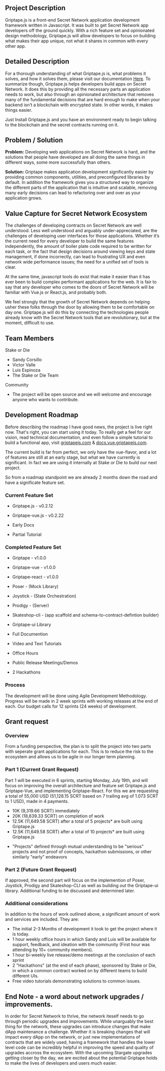 ## Project Description
Griptape.js is a front-end Secret Network application development framework written in Javascript. It was built to get Secret Network app developers off the ground quickly. With a rich feature set and opinionated design methodology, Griptape.js will allow developers to focus on building what makes their app unique, not what it shares in common with every other app.

## Detailed Description
For a thorough understanding of what Griptape.js is, what problems it solves, and how it solves them, please visit our documentation [Here](https://docs.vue.griptapejs.com). To summarize though, Griptape.js helps developers build apps on Secret Network. It does this by providing all the necessary parts an application needs to work, but also through an opinionated architecture that removes many of the fundamental decisions that are hard enough to make when your backend isn’t a blockchain with encrypted state. In other words, it makes things easier.

Just Install Griptape.js and you have an environment ready to begin talking to the blockchain and the secret contracts running on it.

## Problem / Solution
**Problem:** Developing web applications on Secret Network is hard, and the solutions that people have developed are all doing the same things in different ways, some more successfully than others.

**Solution:** Griptape makes application development significantly easier by providing common components, utilities, and preconfigured libraries by default. In addition the framework gives you a structured way to organize the different parts of the application that is intuitive and scalable, removing many early decisions can lead to refactoring over and over as your application grows.

## Value Capture for Secret Network Ecosystem
The challenges of developing contracts on Secret Network are well understood. Less well understood and arguably under-appreciated, are the challenges of developing user interfaces for those applications. Whether it’s the current need for every developer to build the same features independently, the amount of boiler plate code required to be written for each task, or the fact that design decisions around viewing keys and state management, if done incorrectly, can lead to frustrating UX and even network wide performance issues; the need for a unified set of tools is clear.

At the same time, javascript tools do exist that make it easier than it has ever been to build complex performant applications for the web. It is fair to say that any developer who comes to the doors of Secret Network will be familiar with Vue.js or React.js, and probably both.

We feel strongly that the growth of Secret Network depends on helping usher these folks through the door by allowing them to be comfortable on day one. Griptape.js will do this by connecting the technologies people already know with the Secret Network tools that are revolutionary, but at the moment, difficult to use.

## Team Members

Stake or Die
  - Sandy Corsillo
  - Victor Valle
  - Luis Espinoza
  - The Stake or Die Team

Community
  - The project will be open source and we will welcome and encourage anyone who wants to contribute.

## Development Roadmap

Before describing the roadmap I have good news, the project is live right now.
That's right, you can start using it today. To really get a feel for our vision, read technical documentation, and even follow a simple tutorial to build a functional app, visit [griptapejs.com](https://griptapejs.com) & [docs.vue.griptapejs.com](https://docs.vue.griptapejs.com).

The current build is far from perfect, we only have the vue-flavor, and a lot of features are still at an early stage, but what we have currently is significant. In fact we are using it internally at Stake or Die to build our next project.

So from a roadmap standpoint we are already 2 months down the road and have a significate feature set.

### Current Feature Set
- Griptape.js - v0.2.12
- Griptape-vue.js - v0.2.22

- Early Docs
- Partial Tutorial
### Completed Feature Set
- Griptape - v1.0.0
- Griptape-vue - v1.0.0
- Griptape-react - v1.0.0
- Poser - (Mock Library)
- Joystick - (State Orchestration)
- Prodigy - (Server)
- Skateshop-cli - (app scaffold and schema-to-contract-defintion builder)
- Griptape-ui Library

- Full Documention
- Video and Text Tutorials
- Office Hours
- Public Release Meetings/Demos
- 2 Hackathons
### Process
The development will be done using Agile Development Methodology. Progress will be made in 2 week sprints with working releases at the end of each. Our budget calls for 12 sprints (24 weeks) of development. 

## Grant request

### Overview
From a funding perspective, the plan is to split the project into two parts with seperate grant applications for each. This is to reduce the risk to the ecosystem and allows us to be agile in our longer term planning. 
### Part 1 (Current Grant Request)
Part 1 will be executed in 6 sprints, starting Monday, July 19th, and will focus on improving the overall architecture and feature set Griptape.js and Griptape-Vue, and implementing Griptape-React. For this we are requesting a total of 55,000 USD (51,128.15 SCRT based on 7 trailing avg of 1.073 SCRT to 1 USD), made in 4 payments.

 - 10K (9,319.66 SCRT) immediately
 - 20K (18,639.33 SCRT) on completion of work
 - 12.5K (11,649.58 SCRT) after a total of 5 projects* are built using Griptape.js
 - 12.5K (11,649.58 SCRT) after a total of 10 projects* are built using Griptape.js

 * "Projects" defined through mutual understanding to be "serious" projects and not proof of concepts, hackathon submissions, or other similarly "early" endeavors
### Part 2 (Future Grant Request)

If approved, the second part will focus on the implemention of Poser, Joystick, Prodigy and Skateshop-CLI as well as building out the Griptape-ui library. Additional funding to be discussed and determined later.

### Additional considerations

In addition to the hours of work outlined above, a significant amount of work and services are included. They are:

- The initial 2-3 Months of development it took to get the project where it is today.
- 1 hour weekly office hours in which Sandy and Luis will be available for support, feedback, and ideation with the community (First hour was attending by 10+ community members).
- 1 hour bi-weekly live release/demo meetings at the conclusion of each sprint
- 2 "Hackathons" (at the end of each phase), sponsored by Stake or Die, in which a common contract worked on by different teams to build different UIs.
- Free video tutorials demonstrating solutions to common issues.

## End Note - a word about network upgrades / improvements.

In order for Secret Network to thrive, the network iteself needs to go through periodic upgrades and improvements. While unarguably the best thing for the network, these upgrades can introduce changes that make dApp maintenance a challenge. Whether it is breaking changes that will impact every dApp on the network, or just new implementations of contracts that are widely used, having a framework that handles the lower level code can be incredibly helpful in improving the speed and quality of upgrades accross the ecosystem. With the upcoming Stargate upgrades getting closer by the day, we are excited about the potential Griptape holds to make the lives of developers and users much easier.
